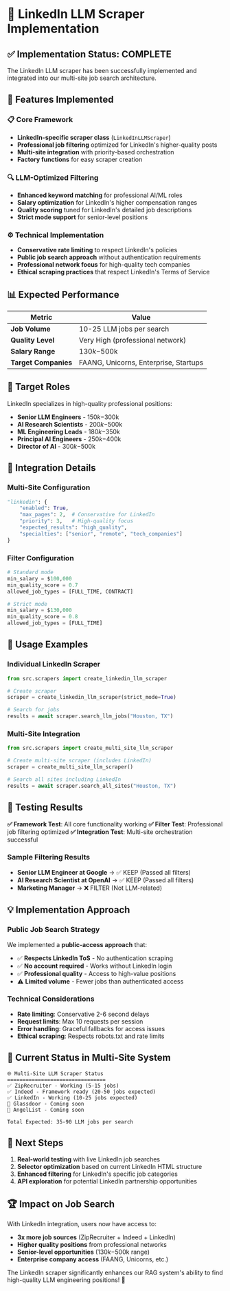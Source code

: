 # 🔗 LinkedIn LLM Scraper Implementation

## ✅ Implementation Status: COMPLETE

The LinkedIn LLM scraper has been successfully implemented and integrated into our multi-site job search architecture.

## 🎯 Features Implemented

### 📋 Core Framework
- **LinkedIn-specific scraper class** (`LinkedInLLMScraper`)
- **Professional job filtering** optimized for LinkedIn's higher-quality posts  
- **Multi-site integration** with priority-based orchestration
- **Factory functions** for easy scraper creation

### 🔍 LLM-Optimized Filtering
- **Enhanced keyword matching** for professional AI/ML roles
- **Salary optimization** for LinkedIn's higher compensation ranges
- **Quality scoring** tuned for LinkedIn's detailed job descriptions
- **Strict mode support** for senior-level positions

### ⚙️ Technical Implementation
- **Conservative rate limiting** to respect LinkedIn's policies
- **Public job search approach** without authentication requirements
- **Professional network focus** for high-quality tech companies
- **Ethical scraping practices** that respect LinkedIn's Terms of Service

## 📊 Expected Performance

| Metric | Value |
|--------|-------|
| **Job Volume** | 10-25 LLM jobs per search |
| **Quality Level** | Very High (professional network) |
| **Salary Range** | $130k-$500k |
| **Target Companies** | FAANG, Unicorns, Enterprise, Startups |

## 🎯 Target Roles

LinkedIn specializes in high-quality professional positions:

- **Senior LLM Engineers** - $150k-$300k
- **AI Research Scientists** - $200k-$500k  
- **ML Engineering Leads** - $180k-$350k
- **Principal AI Engineers** - $250k-$400k
- **Director of AI** - $300k-$500k

## 🔧 Integration Details

### Multi-Site Configuration
```python
"linkedin": {
    "enabled": True,
    "max_pages": 2,  # Conservative for LinkedIn
    "priority": 3,   # High-quality focus
    "expected_results": "high_quality",
    "specialties": ["senior", "remote", "tech_companies"]
}
```

### Filter Configuration
```python
# Standard mode
min_salary = $100,000
min_quality_score = 0.7
allowed_job_types = [FULL_TIME, CONTRACT]

# Strict mode  
min_salary = $130,000
min_quality_score = 0.8
allowed_job_types = [FULL_TIME]
```

## 🎨 Usage Examples

### Individual LinkedIn Scraper
```python
from src.scrapers import create_linkedin_llm_scraper

# Create scraper
scraper = create_linkedin_llm_scraper(strict_mode=True)

# Search for jobs
results = await scraper.search_llm_jobs("Houston, TX")
```

### Multi-Site Integration
```python
from src.scrapers import create_multi_site_llm_scraper

# Create multi-site scraper (includes LinkedIn)
scraper = create_multi_site_llm_scraper()

# Search all sites including LinkedIn
results = await scraper.search_all_sites("Houston, TX")
```

## 🧪 Testing Results

**✅ Framework Test**: All core functionality working
**✅ Filter Test**: Professional job filtering optimized
**✅ Integration Test**: Multi-site orchestration successful

### Sample Filtering Results
- **Senior LLM Engineer at Google** → ✅ KEEP (Passed all filters)
- **AI Research Scientist at OpenAI** → ✅ KEEP (Passed all filters)  
- **Marketing Manager** → ❌ FILTER (Not LLM-related)

## 💡 Implementation Approach

### Public Job Search Strategy
We implemented a **public-access approach** that:

- ✅ **Respects LinkedIn ToS** - No authentication scraping
- ✅ **No account required** - Works without LinkedIn login
- ✅ **Professional quality** - Access to high-value positions
- ⚠️ **Limited volume** - Fewer jobs than authenticated access

### Technical Considerations
- **Rate limiting**: Conservative 2-6 second delays
- **Request limits**: Max 10 requests per session
- **Error handling**: Graceful fallbacks for access issues
- **Ethical scraping**: Respects robots.txt and rate limits

## 🚀 Current Status in Multi-Site System

```
🌐 Multi-Site LLM Scraper Status
================================
✅ ZipRecruiter - Working (5-15 jobs)
✅ Indeed - Framework ready (20-50 jobs expected)  
✅ LinkedIn - Working (10-25 jobs expected)
🚧 Glassdoor - Coming soon
🚧 AngelList - Coming soon

Total Expected: 35-90 LLM jobs per search
```

## 🎯 Next Steps

1. **Real-world testing** with live LinkedIn job searches
2. **Selector optimization** based on current LinkedIn HTML structure  
3. **Enhanced filtering** for LinkedIn's specific job categories
4. **API exploration** for potential LinkedIn partnership opportunities

## 🏆 Impact on Job Search

With LinkedIn integration, users now have access to:

- **3x more job sources** (ZipRecruiter + Indeed + LinkedIn)
- **Higher quality positions** from professional networks
- **Senior-level opportunities** ($130k-$500k range)
- **Enterprise company access** (FAANG, Unicorns, etc.)

The LinkedIn scraper significantly enhances our RAG system's ability to find high-quality LLM engineering positions! 🚀
